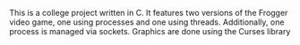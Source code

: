 This is a college project written in C. It features two versions of the Frogger video game, one using processes and one using threads. Additionally, one process is managed via sockets. Graphics are done using the Curses library
